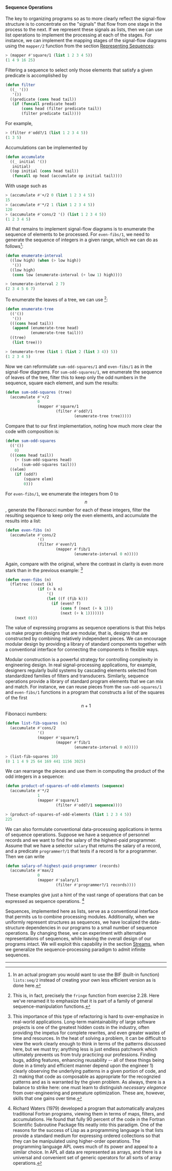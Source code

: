 #### Sequence Operations

The key to organizing programs so as to more clearly reflect the signal-flow structure is to concentrate on the "signals" that flow from one stage in the process to the next. If we represent these signals as lists, then we can use list operations to implement the processing at each of the stages. For instance, we can implement the mapping stages of the signal-flow diagrams using the ``mapper/2`` function from the section [Representing Sequences]():

```lisp
> (mapper #'square/1 (list 1 2 3 4 5))
(1 4 9 16 25)
```

Filtering a sequence to select only those elements that satisfy a given predicate is accomplished by

```lisp
(defun filter
  ((_ '())
   '())
  ((predicate (cons head tail))
   (if (funcall predicate head)
       (cons head (filter predicate tail))
       (filter predicate tail))))
```

For example,

```lisp
> (filter #'odd?/1 (list 1 2 3 4 5))
(1 3 5)
```

Accumulations can be implemented by

```lisp
(defun accumulate
  ((_ initial '())
   initial)
  ((op initial (cons head tail))
   (funcall op head (accumulate op initial tail))))
```

With usage such as

```lisp
> (accumulate #'+/2 0 (list 1 2 3 4 5))
15
> (accumulate #'*/2 1 (list 1 2 3 4 5))
120
> (accumulate #'cons/2 '() (list 1 2 3 4 5))
(1 2 3 4 5)
```

All that remains to implement signal-flow diagrams is to enumerate the sequence of elements to be processed. For ``even-fibs/1``, we need to generate the sequence of integers in a given range, which we can do as follows[^1]:

```lisp
(defun enumerate-interval
  ((low high) (when (> low high))
   '())
  ((low high)
   (cons low (enumerate-interval (+ low 1) high))))
```

```lisp
> (enumerate-interval 2 7)
(2 3 4 5 6 7)
```

To enumerate the leaves of a tree, we can use [^2]:

```lisp
(defun enumerate-tree
  (('())
   '())
  (((cons head tail))
   (append (enumerate-tree head)
           (enumerate-tree tail)))
  ((tree)
   (list tree)))
```

```lisp
> (enumerate-tree (list 1 (list 2 (list 3 4)) 5))
(1 2 3 4 5)
```

Now we can reformulate ``sum-odd-squares/1`` and ``even-fibs/1`` as in the signal-flow diagrams. For ``sum-odd-squares/1``, we enumerate the sequence of leaves of the tree, filter this to keep only the odd numbers in the sequence, square each element, and sum the results:

```lisp
(defun sum-odd-squares (tree)
  (accumulate #'+/2
              0
              (mapper #'square/1
                      (filter #'odd?/1
                              (enumerate-tree tree)))))
```

Compare that to our first implementation, noting how much more clear the code with composition is:

```lisp
(defun sum-odd-squares
  (('())
    0)
  (((cons head tail))
    (+ (sum-odd-squares head)
       (sum-odd-squares tail)))
  ((elem)
    (if (odd?)
        (square elem)
        0)))
```


For ``even-fibs/1``, we enumerate the integers from 0 to $$n$$, generate the Fibonacci number for each of these integers, filter the resulting sequence to keep only the even elements, and accumulate the results into a list:

```lisp
(defun even-fibs (n)
  (accumulate #'cons/2
              '()
              (filter #'even?/1
                      (mapper #'fib/1
                              (enumerate-interval 0 n)))))
```

Again, compare with the original, where the contrast in clarity is even more stark than in the previous example: [^3]

```lisp
(defun even-fibs (n)
  (fletrec ((next (k)
              (if (> k n)
                  '()
                  (let ((f (fib k)))
                    (if (even? f)
                        (cons f (next (+ k 1)))
                        (next (+ k 1)))))))
    (next 0)))
```

The value of expressing programs as sequence operations is that this helps us make program designs that are modular, that is, designs that are constructed by combining relatively independent pieces. We can encourage modular design by providing a library of standard components together with a conventional interface for connecting the components in flexible ways.

Modular construction is a powerful strategy for controlling complexity in
engineering design. In real signal-processing applications, for example,
designers regularly build systems by cascading elements selected from
standardized families of filters and transducers. Similarly, sequence
operations provide a library of standard program elements that we can mix and
match. For instance, we can reuse pieces from the ``sum-odd-squares/1`` and
``even-fibs/1`` functions in a program that constructs a list of the squares of the first $$n + 1$$ Fibonacci numbers:

```lisp
(defun list-fib-squares (n)
  (accumulate #'cons/2
              '()
              (mapper #'square/1
                      (mapper #'fib/1
                              (enumerate-interval 0 n)))))
```
```lisp
> (list-fib-squares 10)
(0 1 1 4 9 25 64 169 441 1156 3025)
```

We can rearrange the pieces and use them in computing the product of the odd integers in a sequence:

```lisp
(defun product-of-squares-of-odd-elements (sequence)
  (accumulate #'*/2
              1
              (mapper #'square/1
                      (filter #'odd?/1 sequence))))
```
```lisp
> (product-of-squares-of-odd-elements (list 1 2 3 4 5))
225
```

We can also formulate conventional data-processing applications in terms of sequence operations. Suppose we have a sequence of personnel records and we want to find the salary of the highest-paid programmer. Assume that we have a selector ``salary`` that returns the salary of a record, and a predicate ``programmer?/1`` that tests if a record is for a programmer. Then we can write

```lisp
(defun salary-of-highest-paid-programmer (records)
  (accumulate #'max/2
              0
              (mapper #'salary/1
                      (filter #'programmer?/1 records))))
```

These examples give just a hint of the vast range of operations that can be expressed as sequence operations. [^4]

Sequences, implemented here as lists, serve as a conventional interface that permits us to combine processing modules. Additionally, when we uniformly represent structures as sequences, we have localized the data-structure dependencies in our programs to a small number of sequence operations. By changing these, we can experiment with alternative representations of sequences, while leaving the overall design of our programs intact. We will exploit this capability in the section [Streams](), when we generalize the sequence-processing paradigm to admit infinite sequences.

----

[^1]: In an actual program you would want to use the BIF (built-in function) ``lists:seq/2`` instead of creating your own less efficient version as is done here.

[^2]: This is, in fact, precisely the ``fringe`` function from exercise 2.28. Here we've renamed it to emphasize that it is part of a family of general sequence-manipulation functions.

[^3]: This importance of this type of refactoring is hard to over-emphasize in real-world applications. Long-term maintainability of large software projects is one of the greatest hidden costs in the industry, often providing the impetus for complete rewrites, and even greater wastes of time and resources. In the heat of solving a problem, it can be difficult to view the work clearly enough to think in terms of the patterns discussed here, but we must try; anything less is just endless patchwork which ultimately prevents us from truly practicing our professions. Finding bugs, adding features, enhancing reusability -- all of these things being done in a timely and efficient manner depend upon the engineer 1) clearly observing the underlying patterns in a given portion of code, and 2) making that code as composable as appropriate for the recognzied patterns and as is warranted by the given problem. As always, there is a balance to strike here: one must learn to distinguish *necessary elegance* from over-engineering and premature optimization. These are, however, skills that one gains over time.

[^4]: Richard Waters (1979) developed a program that automatically analyzes traditional Fortran programs, viewing them in terms of maps, filters, and accumulations. He found that fully 90 percent of the code in the Fortran Scientific Subroutine Package fits neatly into this paradigm. One of the reasons for the success of Lisp as a programming language is that lists provide a standard medium for expressing ordered collections so that they can be manipulated using higher-order operations. The programming language APL owes much of its power and appeal to a similar choice. In APL all data are represented as arrays, and there is a universal and convenient set of generic operators for all sorts of array operations.
